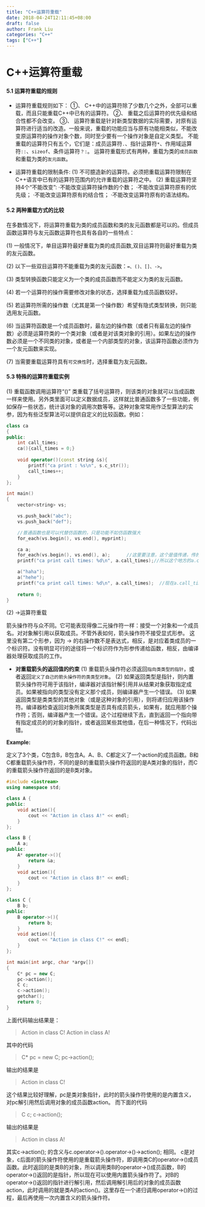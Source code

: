 ```yaml
---
title: "C++运算符重载"
date: 2018-04-24T12:11:45+08:00
draft: false
author: Frank Liu
categories: "C++"
tags: ["C++"]
---
```


#  C++运算符重载

#### 5.1 运算符重载的规则

* 运算符重载规则如下： 
①、 C\++中的运算符除了少数几个之外，全部可以重载，而且只能重载C++中已有的运算符。
②、 重载之后运算符的优先级和结合性都不会改变。
③、 运算符重载是针对新类型数据的实际需要，对原有运算符进行适当的改造。一般来说，重载的功能应当与原有功能相类似，不能改变原运算符的操作对象个数，同时至少要有一个操作对象是自定义类型。
不能重载的运算符只有五个，它们是：成员运算符`.`、指针运算符`*`、作用域运算符`::`、`sizeof`、条件运算符`？:`。 
运算符重载形式有两种，重载为类的`成员函数`和重载为类的`友元函数`。

* 运算符重载的限制条件:
(1) 不可臆造新的运算符。必须把重载运算符限制在C++语言中已有的运算符范围内的允许重载的运算符之中。
(2) 重载运算符坚持4个“不能改变”:
·不能改变运算符操作数的个数；
·不能改变运算符原有的优先级；
·不能改变运算符原有的结合性；
·不能改变运算符原有的语法结构。

#### 5.2 两种重载方式的比较

在多数情况下，将运算符重载为类的成员函数和类的友元函数都是可以的。但成员函数运算符与友元函数运算符也具有各自的一些特点：

(1) 一般情况下，单目运算符最好重载为类的成员函数,双目运算符则最好重载为类的友元函数。

(2) 以下一些双目运算符不能重载为类的友元函数：`=、()、[]、->`。

(3) 类型转换函数只能定义为一个类的成员函数而不能定义为类的友元函数。

(4) 若一个运算符的操作需要修改对象的状态，选择重载为成员函数较好。

(5) 若运算符所需的操作数（尤其是第一个操作数）希望有隐式类型转换，则只能选用友元函数。

(6) 当运算符函数是一个成员函数时，最左边的操作数（或者只有最左边的操作数）必须是运算符类的一个类对象（或者是对该类对象的引用）。如果左边的操作数必须是一个不同类的对象，或者是一个内部类型的对象，该运算符函数必须作为一个友元函数来实现。

(7) 当需要重载运算符具有`可交换性`时，选择重载为友元函数。

#### 5.3 特殊的运算符重载实例

(1) 重载函数调用运算符“()”
类重载了括号运算符，则该类的对象就可以当成函数一样来使用。另外类里面可以定义数据成员，这样就比普通函数多了一些功能，例如保存一些状态，统计该对象的调用次数等等。这种对象常常用作泛型算法的实参，因为有些泛型算法可以提供自定义的比较函数。例如：
```c++
class ca
{
public:
    int call_times;
    ca(){call_times = 0;}
    
    void operator()(const string &s){
        printf("ca print : %s\n", s.c_str());
        call_times++;
    }
};

int main()
{
    vector<string> vs;

    vs.push_back("abc");
    vs.push_back("def");

    //普通函数也是可以代替仿函数的，只是功能不如仿函数强大
    for_each(vs.begin(), vs.end(), myprint);

    ca a;
    for_each(vs.begin(), vs.end(), a);      //这里要注意，这个是值传递，传的是a的副本
    printf("ca print call times: %d\n", a.call_times);//所以这个地方的a.call_times还是0

    a("haha");
    a("hehe");
    printf("ca print call times: %d\n", a.call_times);  //现在a.call_times的值就是2了
    
    return 0;
}
```
(2) ->运算符重载

箭头操作符与众不同。它可能表现得像二元操作符一样：接受一个对象和一个成员名。对对象解引用以获取成员。不管外表如何，箭头操作符不接受显式形参。
这里没有第二个形参，因为 -> 的右操作数不是表达式，相反，是对应着类成员的一个标识符。没有明显可行的途径将一个标识符作为形参传递给函数，相反，由编译器处理获取成员的工作。

* <b>对重载箭头的返回值的约束</b>
(1) 重载箭头操作符必须返回`指向类类型的指针`，或者返回`定义了自己的箭头操作符的类类型对象`。
(2) 如果返回类型是指针，则内置箭头操作符可用于该指针，编译器对该指针解引用并从结果对象获取指定成员。如果被指向的类型没有定义那个成员，则编译器产生一个错误。
(3) 如果返回类型是类类型的其他对象（或是这种对象的引用），则将递归应用该操作符。编译器检查返回对象所属类型是否具有成员箭头，如果有，就应用那个操作符；否则，编译器产生一个错误。这个过程继续下去，直到返回一个指向带有指定成员的的对象的指针，或者返回某些其他值，在后一种情况下，代码出错。

**Example:**

定义了3个类，C包含B，B包含A。A、B、C都定义了一个action的成员函数。B和C都重载箭头操作符，不同的是B的重载箭头操作符返回的是A类对象的指针，而C的重载箭头操作符返回的是B类对象。

```c++
#include <iostream>
using namespace std;

class A {
public:
	void action(){
		cout << "Action in class A!" << endl;
	}
};

class B {
	A a;
public:
	A* operator->(){
		return &a;
	}
	void action(){
		cout << "Action in class B!" << endl;
	}
};

class C {
	B b;
public:
	B operator->(){
		return b;
	}
	void action(){
		cout << "Action in class C!" << endl;
	}
};

int main(int argc, char *argv[])
{
	C* pc = new C;
	pc->action();
	C c;
	c->action();	
	getchar();
	return 0;
}
```
上面代码输出结果是：
> Action in class C!
> Action in class A!

其中的代码
> C* pc = new C;
> pc->action();

输出的结果是
> Action in class C!

这个结果比较好理解，pc是类对象指针，此时的箭头操作符使用的是内置含义，对pc解引用然后调用对象的成员函数action。
而下面的代码
> C c;
> c->action();

输出的结果是
> Action in class A!

 其实c->action(); 的含义与c.operator->().operator->()->action(); 相同。
c是对象，c后面的箭头操作符使用的是重载箭头操作符，即调用类C的operator->()成员函数。此时返回的是类B的对象，所以调用类B的operator->()成员函数，B的operator->()返回的是指针，所以现在可以使用内置箭头操作符了。对B的operator->()返回的指针进行解引用，然后调用解引用后的对象的成员函数action，此时调用的就是类A的action()。这里存在一个递归调用operator->()的过程，最后再使用一次内置含义的箭头操作符。
